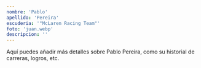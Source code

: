 ```yaml
---
nombre: 'Pablo'
apellido: 'Pereira'
escuderia: '"McLaren Racing Team"'
foto: 'juan.webp'
descripcion: ''
---
```


Aquí puedes añadir más detalles sobre Pablo Pereira, como su historial de carreras, logros, etc.
